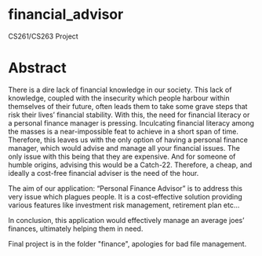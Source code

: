 # financial_advisor
CS261/CS263 Project

# Abstract 

There is a dire lack of financial knowledge in our society. This lack of knowledge, coupled with the insecurity which people harbour within themselves of their future, often leads them to take some grave steps that risk their lives’ financial stability.
With this, the need for financial literacy or a personal finance manager is pressing. Inculcating financial literacy among the masses is a near-impossible feat to achieve in a short span of time. Therefore, this leaves us with the only option of having a personal finance manager, which would advise and manage all your financial issues.
The only issue with this being that they are expensive. And for someone of humble origins, advising this would be a Catch-22. Therefore, a cheap, and ideally a cost-free financial adviser is the need of the hour.

The aim of our application: “Personal Finance Advisor” is to address this very issue which plagues people. It is a cost-effective solution providing various features like investment risk management, retirement plan etc...

In conclusion, this application would effectively manage an average joes’ finances, ultimately helping them in need.

Final project is in the folder "finance", apologies for bad file management.

